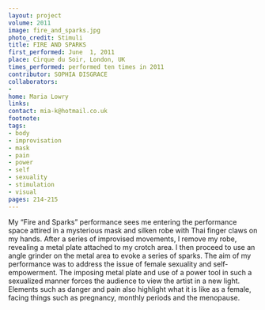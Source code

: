 ```yaml
---
layout: project
volume: 2011
image: fire_and_sparks.jpg
photo_credit: Stimuli
title: FIRE AND SPARKS
first_performed: June  1, 2011
place: Cirque du Soir, London, UK
times_performed: performed ten times in 2011
contributor: SOPHIA DISGRACE
collaborators:
- 
home: Maria Lowry
links: 
contact: mia-k@hotmail.co.uk
footnote: 
tags:
- body
- improvisation
- mask
- pain
- power
- self
- sexuality
- stimulation
- visual
pages: 214-215
---
```


My “Fire and Sparks” performance sees me entering the performance space attired in a mysterious mask and silken robe with Thai finger claws on my hands. After a series of improvised movements, I remove my robe, revealing a metal plate attached to my crotch area. I then proceed to use an angle grinder on the metal area to evoke a series of sparks. The aim of my performance was to address the issue of female sexuality and self-empowerment. The imposing metal plate and use of a power tool in such a sexualized manner forces the audience to view the artist in a new light. Elements such as danger and pain also highlight what it is like as a female, facing things such as pregnancy, monthly periods and the menopause.

